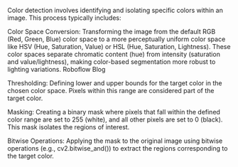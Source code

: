 Color detection involves identifying and isolating specific colors within an image. This process typically includes:

Color Space Conversion: Transforming the image from the default RGB (Red, Green, Blue) color space to a more perceptually uniform color space like HSV (Hue, Saturation, Value) or HSL (Hue, Saturation, Lightness). These color spaces separate chromatic content (hue) from intensity (saturation and value/lightness), making color-based segmentation more robust to lighting variations. 
Roboflow Blog

Thresholding: Defining lower and upper bounds for the target color in the chosen color space. Pixels within this range are considered part of the target color.

Masking: Creating a binary mask where pixels that fall within the defined color range are set to 255 (white), and all other pixels are set to 0 (black). This mask isolates the regions of interest.

Bitwise Operations: Applying the mask to the original image using bitwise operations (e.g., cv2.bitwise_and()) to extract the regions corresponding to the target color.

